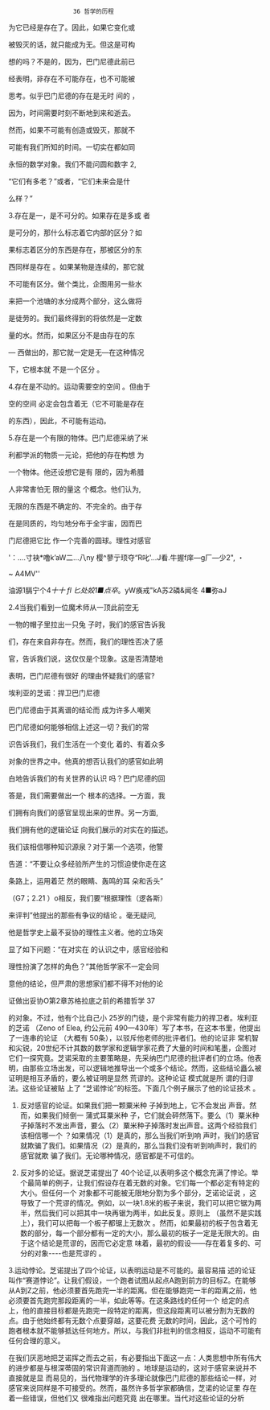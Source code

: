                       36 哲学的历程

为它已经是存在了。因此，如果它变化或

被毁灭的话，就只能成为无。但这是可构

想的吗？不是的，因为，巴门尼德此前已

经表明，非存在不可能存在，也不可能被

思考。似乎巴门尼德的存在是无时 间的 ，

因为，时间需要时刻不断地到来和逝去。

然而，如果不可能有创造或毁灭，那就不

可能有我们所知的时间。一切实在都如同

永恒的数学对象。我们不能问圆和数字 2,

“它们有多老？”或者，“它们未来会是什

么样？”

3.存在是一，是不可分的。如果存在是多或 者

是可分的，那什么标志着它内部的区分？如

果标志着区分的东西是存在，那被区分的东

西同样是存在 。如果某物是连续的，那它就

不可能有区分。做个类比，企图用另一些水

来把一个池塘的水分成两个部分，这么做将

是徒劳的。我们最终得到的将依然是一定数

量的水。然而，如果区分不是由存在的东

— 西做出的，那它就一定是无—在这种情况

下，它根本就 不是一个区分 。

4.存在是不动的。运动需要空的空间 。但由于

空的空间 必定会包含着无（它不可能是存在

的东西），因此，不可能有运动。

5.存在是一个有限的物体。巴门尼德采纳了米

利都学派的物质一元论，把他的存在构想 为

一个物体。他还设想它是有 限的，因为希腊

人非常害怕无 限的量这 个概念。他们认为,

无限的东西是不确定的、不完全的。由于存

在是同质的，均匀地分布于全宇宙，因而巴

门尼德把它比 作一个完善的圆球。理性对感官

'：....寸袂*噜k’aW二…八ny 樱^蓼亍顼夺“R叱'…J看.牛握f庠—g厂―少2", ・

~ A4MV''

油源1膈宁个4*十十 fl 匕处姣1■点卒*。yW痪戒"kA苏2磷&闻冬 4■弥aJ

2.4当我们看到一位魔术师从一顶此前空无

一物的帽子里拉出一只兔 子时，我们的感官告诉我

们，存在来自非存在。然而，我们的理性否决了感

官，告诉我们说，这仅仅是个现象。这是否清楚地

表明，巴门尼德有很好 的理由怀疑我们的感官?

埃利亚的芝诺：捍卫巴门尼德

巴门尼德由于其离谱的结论而 成为许多人嘲笑

巴门尼德如何能够相信上述这一切？我们的常

识告诉我们，我们生活在一个变化 着的、有着众多

对象的世界之中。他真的想否认我们的感官如此明

白地告诉我们的有关世界的认识 吗？巴门尼德的回

答是，我们需要做出一个 根本的选择。一方面，我

们拥有向我们的感官呈现出来的世界。另一方面,

我们拥有他的逻辑论证 向我们展示的对实在的描述。

我们该相信哪种知识源泉？对于第一个选项，他警

告道：“不要让众多经验所产生的习惯迫使你走在这

条路上，运用着茫 然的眼睛、轰鸣的耳 朵和舌头”

（G7；2.21 ）o相反，我们要“根据理性（逻各斯）

来评判”他提出的那些有争议的结论 。毫无疑问,

他是哲学史上最不妥协的理性主义者。他的立场突

显了如下问题：“在对实在 的认识之中，感官经验和

理性扮演了怎样的角色？”其他哲学家不一定会同

意他的结论，但严肃的思想家们都不得不对他的论

证做出妥协O第2章苏格拉底之前的希腊哲学 37

的对象。不过，他有个比自己小 25岁的门徒，是个非常有能力的捍卫者。埃利亚的芝诺 （Zeno  of Elea, 约公元前 490—430年）写了本书，在这本书里，他提出了一连串的论证 （大概有 50条），以驳斥他老师的批评者们。他的论证非 常机智和尖锐，20世纪不计其数的数学家和逻辑学家花费了大量的时间和笔墨，企图对它们一探究竟。芝诺采取的主要策略是，先采纳巴门尼德的批评者们的立场。他表明，由那些立场出发，可以逻辑地推导出一个或多个结论。然而，这些结论矗么被证明是相互矛盾的，要么被证明是显然 荒谬的。这种论证 模式就是所 谓的归谬法。这些论证被贴 上了 “芝诺悖论”的标签。下面几个例子展示了他的论证技术 。

1. 反对感官的论证。如果我们把一颗粟米种 子掉到地上，它不会发出 声音。然而，如果我们倾倒一 蒲式耳粟米种 子，它们就会砰然落下。要么（1）粟米种子掉落时不发出声音，要么（2）粟米种子掉落时发出声音。这两个经验我们该相信哪一个 ？如果情况（1）是真的，那么当我们听到响 声时，我们的感官就欺骗了我们。如果情况（2）是真的，那么当我们没有听到响声时，我们的感官就欺 骗了我们。无论哪种情况，感官都是不可信的。

2. 反对多的论证。据说芝诺提出了 40个论证,以表明多这个概念充满了悖论。举个最简单的例子，让我们假设存在着无数的对象。它们每一个都必定有特定的大小。但任何一个 对象都不可能被无限地分割为多个部分，芝诺论证说 ，这导致了一个荒谬的情况。例如，以一块1.8米的板子来说，我们可以把它锯为两半，然后我们可以把其中一块再锯为两半，如此反复。原则上 （虽然不是实践上），我们可以把每一个板子都锯上无数次 。然而，如果最初的板子包含着无数的部分，每一个部分都有一定的大小，那么最初的板子一定是无限大的。由于这个结论是荒谬的，因而它必定意 味着，最初的假设——存在着复多的、可分的对象----也是荒谬的 。

3.运动悖论。芝诺提出了四个论证，以表明运动是不可能的。最容易描 述的论证 叫作“赛道悖论”。让我们假设，一个跑者试图从起点A跑到前方的目标Z。在能够从A到Z之前，他必须要首先跑完一半的距离。但在能够跑完一半的距离之前，他必须要首先跑完那段距离的一半，如此等等。在这条路线的任何一个 给定的点上，他的直接目标都是先跑完一段特定的距离，但这段距离可以被分割为无数的点。由于他始终都有无数个点要穿越，这要花费 无数的时间，因此，这个可怜的跑者根本就不能够抵达任何地方。所以，与我们非批判的信念相反，运动不可能有任何合理的意义。

在我们厌恶地把芝诺挥之而去之前，有必要指出下面这一点：人类思想中所有伟大的进步都是与根深蒂固的常识背道而驰的 。地球是运动的，这对于感官来说并不直接就是显 而易见的，当代物理学的许多理论就像巴门尼德的那些结论一样，对感官来说同样是不可接受的。然而，虽然许多哲学家都确信，芝诺的论证里 存在着一些错误，但他们又 很难指出问题究竟 出在哪里。当代对这些论证的分析